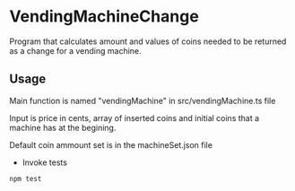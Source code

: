 # VendingMachineChange

Program that calculates amount and values of coins needed to be returned as a change for a vending machine.

## Usage

Main function is named "vendingMachine" in src/vendingMachine.ts file

Input is price in cents, array of inserted coins and initial coins that a machine has at the begining.

Default coin ammount set is in the machineSet.json file

- Invoke tests

```
npm test
```
